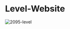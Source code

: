 # Level-Website
![2095-level](https://user-images.githubusercontent.com/91621437/201942098-1f088144-6feb-4897-8183-f5034bb4c38f.jpg)
